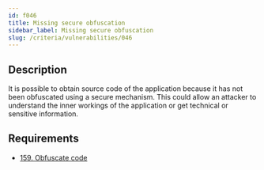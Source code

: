 ```yaml
---
id: f046
title: Missing secure obfuscation
sidebar_label: Missing secure obfuscation
slug: /criteria/vulnerabilities/046
---
```


## Description

It is possible to obtain source code of the application
because it has not been obfuscated
using a secure mechanism.
This could allow an attacker
to understand the inner workings
of the application
or get technical
or sensitive information.

## Requirements

- [159. Obfuscate code](/criteria/requirements/159)
